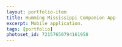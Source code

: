 ```yaml
---
layout: portfolio-item
title: Humming Mississippi Companion App
excerpt: Mobile application.
tags: [portfolio]
photoset_id: 72157650794161958
---
```

